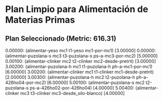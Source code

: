 # Plan Limpio para Alimentación de Materias Primas

## Plan Seleccionado (Metric: 616.31)

0.00000: (alimentar-yeso mc1 t1-yeso mc1-por-mc1) [3.00000]
0.00000: (alimentar-puzolana-s mc3 t3-puzolana-s ps-a-mc3-por-mc2) [5.00000]
0.00100: (alimentar-clinker mc2 t2-clinker mc2-desde-pretrit) [3.00000]
3.00200: (alimentar-puzolana-h mc1 t1-puzolana-h ph-a-mc1-por-mc1) [6.00000]
3.00200: (alimentar-clinker mc1 t1-clinker mc1-desde-pretrit) [2.00000]
3.00300: (alimentar-puzolana-h mc2 t2-puzolana-h ph-a-426ho04-por-mc2) [6.00000]
5.00100: (alimentar-puzolana-s mc2 t2-puzolana-s ps-a-426ho02-por-426ho04) [4.00000]
5.00400: (alimentar-clinker mc3 t3-clinker mc3-desde_silo-blanco) [4.00000]